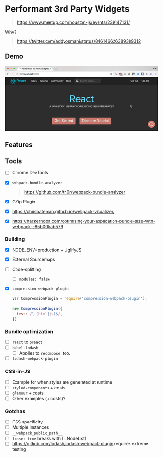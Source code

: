 # Performant 3rd Party Widgets

> https://www.meetup.com/houston-js/events/239147131/

Why?
> https://twitter.com/addyosmani/status/846146626389389312

## Demo

![Demo](demo.gif)

## Features

## Tools

- [ ] Chrome DevTools
- [x] `webpack-bundle-analyzer`
  > https://github.com/th0r/webpack-bundle-analyzer

- [x] GZip Plugin
- [x] https://chrisbateman.github.io/webpack-visualizer/
- [x] https://hackernoon.com/optimising-your-application-bundle-size-with-webpack-e85b00bab579

### Building
- [x] NODE_ENV=production + UglifyJS
- [x] External Sourcemaps
- [ ] Code-splitting
  - [ ] `modules: false`
- [x] `compression-webpack-plugin`

    ```js
    var CompressionPlugin = require('compression-webpack-plugin');

    new CompressionPlugin({
      test: /\.(html|js)$/,
    })
    ```

### Bundle optimization
- [ ] `react` to `preact`
- [ ] `babel-lodash`
  - [ ] Applies to `recompose`, too.
- [ ] `lodash-webpack-plugin`

### CSS-in-JS
- [ ] Example for when styles are generated at runtime
- [ ] `styled-components`  + costs
- [ ] `glamour` + costs
- [ ] Other examples (+ costs)?

### Gotchas
- [ ] CSS specificity
- [ ] Multiple instances
- [ ] `__webpack_public_path__`
- [ ] `loose: true` breaks with [...NodeList]
- [ ] https://github.com/lodash/lodash-webpack-plugin requires extreme testing

